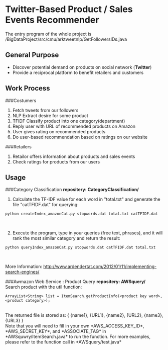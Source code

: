Twitter-Based Product / Sales Events Recommender
========================



The entry program of the whole project is /BigDataProject/src/cmu/arktweetnlp/GetFollowersIDs.java



## General Purpose
*  Discover potential demand on products on social network (**Twitter**)
*  Provide a reciprocal platform to benefit retailers and customers

## Work Process
###Costumers
   1.  Fetch tweets from our followers 
   2.  NLP Extract desire for some product
   3.  TFIDF Classify product into one category(department)
   4.  Reply user with URL of recommended products on Amazon
   5.  User gives rating on recommended products
   6.  Do user-based recommendation based on ratings on our website

###Retailers
   1.  Retailor offers information about products and sales events
   2.  Check ratings for products from our users

## Usage
###Category Classification
   **repositery: CategoryClassification/<br>**
   1)  Calculate the TF-IDF value for each word in "total.txt" and generate the file "catTFIDF.dat" for querying:<br>
```
python createIndex_amazonCat.py stopwords.dat total.txt catTFIDF.dat
```
<br>


   2) Execute the program, type in your queries (free text, phrases), and it will rank the most similar category and return the result:<br>
```
python queryIndex_amazonCat.py stopwords.dat catTFIDF.dat total.txt
```
<br>
  

   More Information: http://www.ardendertat.com/2012/01/11/implementing-search-engines/

###Awmazon Web Service : Product Query
   **repositery: AWSquery/<br>**
Search product with the util function:
```
ArrayList<String> list = ItemSearch.getProductInfo(<product key word>, <product category>);
```
<br>
 The returned file is stored as: { {name1}, {URL1}, {name2}, {URL2}, {name3}, {URL3} }<br>  Note that you will need to fill in your own *AWS_ACCESS_KEY_ID*, *AWS_SECRET_KEY*, and *ASSOCIATE_TAG* in *AWSquwry/ItemSearch.java* to run the function. For more examples, please refer to the function call in *AWSquery/test.java*<br>

   
